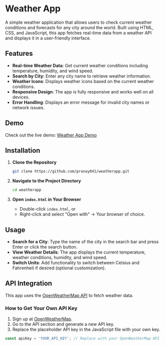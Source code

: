 # Weather App

A simple weather application that allows users to check current weather conditions and forecasts for any city around the world. Built using HTML, CSS, and JavaScript, this app fetches real-time data from a weather API and displays it in a user-friendly interface.

## Features

- **Real-time Weather Data**: Get current weather conditions including temperature, humidity, and wind speed.
- **Search by City**: Enter any city name to retrieve weather information.
- **Weather Icons**: Displays weather icons based on the current weather conditions.
- **Responsive Design**: The app is fully responsive and works well on all devices.
- **Error Handling**: Displays an error message for invalid city names or network issues.

## Demo

Check out the live demo: [Weather App Demo](https://pranay041.github.io/weatherapp/)

## Installation

1. **Clone the Repository**
    ```bash
    git clone https://github.com/pranay041/weatherapp.git
    ```

2. **Navigate to the Project Directory**
    ```bash
    cd weatherapp
    ```

3. **Open `index.html` in Your Browser**
    - Double-click `index.html`, or
    - Right-click and select "Open with" -> Your browser of choice.

## Usage

- **Search for a City**: Type the name of the city in the search bar and press Enter or click the search button.
- **View Weather Details**: The app displays the current temperature, weather conditions, humidity, and wind speed.
- **Switch Units**: Add functionality to switch between Celsius and Fahrenheit if desired (optional customization).

## API Integration

This app uses the [OpenWeatherMap API](https://openweathermap.org/api) to fetch weather data.

### How to Get Your Own API Key

1. Sign up at [OpenWeatherMap](https://openweathermap.org/).
2. Go to the API section and generate a new API key.
3. Replace the placeholder API key in the JavaScript file with your own key.

```javascript
const apiKey = 'YOUR_API_KEY'; // Replace with your OpenWeatherMap API key
